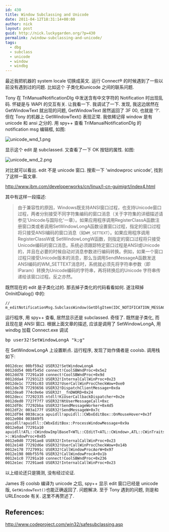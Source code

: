 ```yaml
---
id: 430
title: Window Subclassing and Unicode
date: 2011-04-12T18:31:14+00:00
author: nick
layout: post
guid: http://nick.luckygarden.org/?p=430
permalink: /window-subclassing-and-unicode/
tags:
  - dbg
  - subclass
  - unicode
  - window
  - windbg
---
```

最近我把机器的 system locale 切换成英文. 运行 Connect® 的时候遇到了一些以前没有遇到过的问题. 比如这个 子类化和unicode 之间的联系问题.

Tony 在 TriManualNotificationDlg 中发送含有中文字符的 Notification 时出现乱码. 怀疑是与 WAPI 的交互有关. 让我看一下. 我调试了一下. 发现, 我这边居然在 GetWindowText 就出现的问题, GetWindowText 居然返回了 3F 00, 也就是 '?'. 但在 Tony 的机器上 GetWindowText() 表现正常. 我依稀记得 window 是有 unicode 和 ansi 之分的. 用 spy++ 查看 TriManualNotificationDlg 的 notification msg 编辑框, 如图:

![unicode_wnd_1.png]({{site.url}}/attachments/2011/04/unicode_wnd_1.png)

显示这个 edit 是 subclassed. 又查看了一下 OK 按钮的属性. 如图:

![unicode_wnd_2.png]({{site.url}}/attachments/2011/04/unicode_wnd_2.png)

对比就可以看出. edit 不是 unicode 窗口.
搜索一下 'windowproc unicode', 找到了这样一篇文章.

<http://www.ibm.com/developerworks/cn/linux/l-cn-guimigrt/index4.html>

其中有这样一段描述:

>由于兼容性的原因，Windows既支持ANSI窗口过程，也支持Unicode窗口过程，两者分别接受不同字符集编码的窗口消息（关于字符集的详细描述请参见'Unicode与国际化'一章）。如果应用程序调用RegisterClassA函数注册窗口类或者调用SetWindowLongA函数设置窗口过程，指定的窗口过程将只接受ANSI编码的窗口消息（如`WM_SETTEXT`）。如果应用程序调用RegisterClassW或 SetWindowLongW函数，则指定的窗口过程将只接受Unicode编码的窗口消息。系统必须跟踪特定窗口过程是ANSI或Unicode的，并且在必要的时候自动对消息参数进行编码转换。例如，如果一个窗口过程只接受Unicode版本的消息，那么当调用SendMessageA函数发送 ANSI编码的WM_SETTEXT消息时，系统就必须先将字符串参数（即lParam）转换为Unicode编码的字符串，再将转换后的Unicode 字符串传递给该窗口过程。反之亦然。


既然现在的 edit 是子类化过的. 那去掉子类化的代码看看如何. 遂注释掉 OnInitDialog() 中的:
	
	//	m_editNotificationMsg.SubclassWindow(GetDlgItem(IDC_NOTIFICATION_MESSAGE));
	
运行程序, 用 spy++ 查看, 居然显示还是 subclassed. 奇怪了. 既然是子类化, 而且现在是 ANSI 窗口. 根据上面文章的描述, 应该是调用了 SetWindowLongA, 用 windbg 加载 Connect.exe 调试
<pre>bp user32!SetWindowLongA "k;g"</pre>
在 SetWindowLongA 上设置断点. 运行程序, 发现了始作俑者是 coolsb. 调用栈如下:

	0012dcec 00bf59a2 USER32!SetWindowLongA
	0012dd54 00bf545d connect!CoolSBWndProc+0x5e2
	0012dd78 77291a10 connect!CoolSBWndProc+0x9d
	0012dda4 77293123 USER32!InternalCallWinProc+0x23
	0012de1c 77291c03 USER32!UserCallWinProcCheckWow+0xe0
	0012de78 77293656 USER32!DispatchClientMessage+0xda
	0012dea0 774c0e6e USER32!__fnDWORD+0x24
	0012decc 77292335 ntdll!KiUserCallbackDispatcher+0x2e
	0012ded0 7727f7f7 USER32!NtUserMessageCall+0xc
	0012df0c 77292bba USER32!SendMessageWorker+0x4d5
	0012df2c 003a177f USER32!SendMessageW+0x7c
	0012df94 0038caca apuidll!apuidll::CWbxEditBox::OnMouseHover+0x3f
	0012e004 003849f5 apuidll!apuidll::CWbxEditBox::ProcessWindowMessage+0x9a 
	0012e0a4 77291a10 apuidll!ATL::CWindowImplBaseT<WTL::CEditT<ATL::CWindow>,ATL::CWinTraits<1442840576,0> >::WindowProc+0x85 
	0012e0d0 77291ae8 USER32!InternalCallWinProc+0x23
	0012e148 77292d6e USER32!UserCallWinProcCheckWow+0x14b
	0012e178 7727991c USER32!CallWindowProcAorW+0x97
	0012e198 00bf55f6 USER32!CallWindowProcA+0x1b
	0012e1c0 77291a10 connect!CoolSBWndProc+0x236
	0012e1ec 77291ae8 USER32!InternalCallWinProc+0x23

以上结论还只是猜测, 没有经过论证.

James 将 coolsb 编译为 unicode 之后, spy++ 显示 edit 窗口已经是 unicode 版, `GetWindowText()`也能正确返回了. 问题解决.
至于 Tony 遇到的问题, 则是和 URLEncode 有关. 这里不再赘述了.
 
## References:
<http://www.codeproject.com/win32/safesubclassing.asp>
 
 
 
